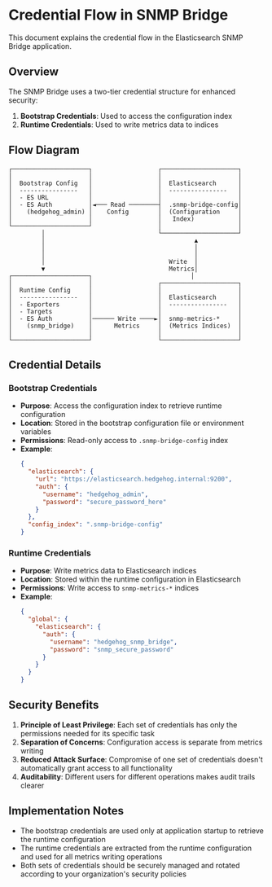 # Credential Flow in SNMP Bridge

This document explains the credential flow in the Elasticsearch SNMP Bridge application.

## Overview

The SNMP Bridge uses a two-tier credential structure for enhanced security:

1. **Bootstrap Credentials**: Used to access the configuration index
2. **Runtime Credentials**: Used to write metrics data to indices

## Flow Diagram

```
┌─────────────────────┐                  ┌─────────────────────┐
│                     │                  │                     │
│  Bootstrap Config   │                  │  Elasticsearch      │
│  ----------------   │                  │  ----------------   │
│  - ES URL           │                  │                     │
│  - ES Auth          │◄─── Read ────────┤  .snmp-bridge-config│
│    (hedgehog_admin) │    Config        │  (Configuration     │
│                     │                  │   Index)            │
└─────────────────────┘                  │                     │
         │                               └─────────────────────┘
         │                                         ▲
         │                                         │
         │                                         │
         │                                  Write  │
         ▼                                  Metrics│
┌─────────────────────┐                           │
│                     │                  ┌─────────────────────┐
│  Runtime Config     │                  │                     │
│  ----------------   │                  │  Elasticsearch      │
│  - Exporters        │                  │  ----------------   │
│  - Targets          │                  │                     │
│  - ES Auth          │────── Write ────►│  snmp-metrics-*     │
│    (snmp_bridge)    │      Metrics     │  (Metrics Indices)  │
│                     │                  │                     │
└─────────────────────┘                  └─────────────────────┘
```

## Credential Details

### Bootstrap Credentials

- **Purpose**: Access the configuration index to retrieve runtime configuration
- **Location**: Stored in the bootstrap configuration file or environment variables
- **Permissions**: Read-only access to `.snmp-bridge-config` index
- **Example**:
  ```json
  {
    "elasticsearch": {
      "url": "https://elasticsearch.hedgehog.internal:9200",
      "auth": {
        "username": "hedgehog_admin",
        "password": "secure_password_here"
      }
    },
    "config_index": ".snmp-bridge-config"
  }
  ```

### Runtime Credentials

- **Purpose**: Write metrics data to Elasticsearch indices
- **Location**: Stored within the runtime configuration in Elasticsearch
- **Permissions**: Write access to `snmp-metrics-*` indices
- **Example**:
  ```json
  {
    "global": {
      "elasticsearch": {
        "auth": {
          "username": "hedgehog_snmp_bridge",
          "password": "snmp_secure_password"
        }
      }
    }
  }
  ```

## Security Benefits

1. **Principle of Least Privilege**: Each set of credentials has only the permissions needed for its specific task
2. **Separation of Concerns**: Configuration access is separate from metrics writing
3. **Reduced Attack Surface**: Compromise of one set of credentials doesn't automatically grant access to all functionality
4. **Auditability**: Different users for different operations makes audit trails clearer

## Implementation Notes

- The bootstrap credentials are used only at application startup to retrieve the runtime configuration
- The runtime credentials are extracted from the runtime configuration and used for all metrics writing operations
- Both sets of credentials should be securely managed and rotated according to your organization's security policies
